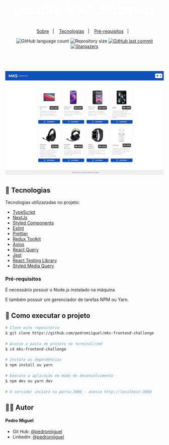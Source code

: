 <h1 align="center" style="color:white; font-size: 2.6rem; line-height: 3.9rem;font-weight: 700;">
    Desafio MKS Sistemas
</h1>

<p align="center">
 <a href="#-sobre">Sobre</a>&nbsp;&nbsp;&nbsp;|&nbsp;&nbsp;&nbsp;
  <a href="#-tecnologias">Tecnologias</a>&nbsp;&nbsp;&nbsp;|&nbsp;&nbsp;&nbsp;
  <a href="#-como-executar-o-projeto">Pré-requisitos</a>&nbsp;&nbsp;&nbsp;|&nbsp;&nbsp;&nbsp;
</p>

<p align="center">
  <img alt="GitHub language count" src="https://img.shields.io/github/languages/count/pedromiiguel/mks-frontend-challenge">

  <img alt="Repository size" src="https://img.shields.io/github/repo-size/pedromiiguel/mks-frontend-challenge">

  <a href="https://github.com/pedromiiguel/mks-frontend-challenge/commits/master">
    <img alt="GitHub last commit" src="https://img.shields.io/github/last-commit/pedromiiguel/mks-frontend-challenge">
  </a>

   <a href="https://github.com/pedromiiguel/mks-frontend-challenge/stargazers">
    <img alt="Stargazers" src="https://img.shields.io/github/stars/pedromiiguel/mks-frontend-challenge?style=social">
  </a>
</p>

<br/>

<h1 align="center">
     <img  src=".github/mks-frontend-challenge-beta.vercel.app.png"/>
</h1>

## 🚀 Tecnologias

Tecnologias utilizazadas no projeto:

- [TypeScript](https://www.typescriptlang.org/)
- [NextJs](https://nextjs.org/)
- [Styled Components](https://styled-components.com/)
- [Eslint](https://eslint.org/)
- [Prettier](https://prettier.io/)
- [Redux Toolkit](https://redux-toolkit.js.org/)
- [Axios](https://axios-http.com/ptbr/docs/intro)
- [React Query](https://tanstack.com/query/v3/)
- [Jest](https://tanstack.com/query/v3/)
- [React Testing Library](https://testing-library.com/)
- [Styled Media Query](https://github.com/morajabi/styled-media-query)

### Pré-requisitos

<p> É necessário possuir o Node.js instalado na máquina </p>
<p>E também possuir um gerenciador de tarefas NPM ou Yarn.</p>

## 🔧 Como executar o projeto

```bash
# Clone este repositório
$ git clone https://github.com/pedromiiguel/mks-frontend-challenge

# Acesse a pasta do projeto no terminal/cmd
$ cd mks-frontend-challenge

# Instale as dependências
$ npm install ou yarn

# Execute a aplicação em modo de desenvolvimento
$ npm dev ou yarn dev

# O servidor inciará na porta:3000 - acesse http://localhost:3000
```

## :man_astronaut: Autor

#### Pedro Miguel

- Git Hub: <a href="https://github.com/pedromiiguel" target="_blank" >@pedromiiguel</a>
- Linkedin: <a href="https://www.linkedin.com/in/pedro-miiguel" target="_blank" >@pedromiiguel</a>
